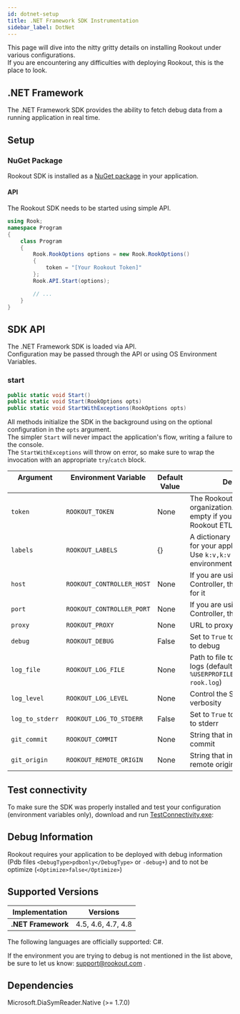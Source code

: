 ```yaml
---
id: dotnet-setup
title: .NET Framework SDK Instrumentation
sidebar_label: DotNet
---
```


This page will dive into the nitty gritty details on installing Rookout under various configurations.  
If you are encountering any difficulties with deploying Rookout, this is the place to look.

## .NET Framework

The .NET Framework SDK provides the ability to fetch debug data from a running application in real time.  

## Setup

### NuGet Package

Rookout SDK is installed as a [NuGet package](https://www.nuget.org/packages/Rookout) in your application.

#### API

The Rookout SDK needs to be started using simple API.

```cs
using Rook;
namespace Program
{
    class Program
    {
        Rook.RookOptions options = new Rook.RookOptions() 
        {
            token = "[Your Rookout Token]"
        };
        Rook.API.Start(options);

        // ...
    }
}
```

<div class="rookout-org-info"></div>

## SDK API

The .NET Framework SDK is loaded via API.  
Configuration may be passed through the API or using OS Environment Variables.

### start

```cs
public static void Start()
public static void Start(RookOptions opts)
public static void StartWithExceptions(RookOptions opts)
```

All methods initialize the SDK in the background using on the optional configuration in the `opts` argument.  
The simpler `Start` will never impact the application's flow, writing a failure to the console.  
The `StartWithExceptions` will throw on error, so make sure to wrap the invocation with an appropriate `try`/`catch` block.

| Argument &nbsp;&nbsp;&nbsp;&nbsp;&nbsp;&nbsp;&nbsp;&nbsp;&nbsp;&nbsp;&nbsp;&nbsp;&nbsp;&nbsp;&nbsp;&nbsp;&nbsp;&nbsp;&nbsp;&nbsp;&nbsp;&nbsp;&nbsp;&nbsp;&nbsp; | Environment Variable &nbsp;&nbsp;&nbsp;&nbsp;&nbsp;&nbsp;&nbsp;&nbsp;&nbsp;&nbsp;&nbsp;&nbsp;&nbsp;&nbsp;&nbsp;&nbsp;&nbsp;&nbsp;&nbsp;&nbsp;&nbsp;&nbsp;&nbsp;&nbsp;&nbsp;&nbsp;&nbsp;&nbsp;&nbsp; | Default Value | Description |
| ------------ | ----------------------- | ------------- | ----------- |
| `token` | `ROOKOUT_TOKEN` | None | The Rookout token for your organization. Should be left empty if you are using a Rookout ETL Controller |
| `labels` | `ROOKOUT_LABELS` | {} | A dictionary of key:value labels for your application instances. Use `k:v,k:v` format for environment variables |
| `host` | `ROOKOUT_CONTROLLER_HOST` | None | If you are using a Rookout ETL Controller, this is the hostname for it |
| `port` | `ROOKOUT_CONTROLLER_PORT` | None | If you are using a Rookout ETL Controller, this is the port for it |
| `proxy` | `ROOKOUT_PROXY` | None | URL to proxy server
| `debug` | `ROOKOUT_DEBUG` | False | Set to `True` to increase log level to debug |
| `log_file` | `ROOKOUT_LOG_FILE` | None | Path to file to use for the SDK logs (default is `%USERPROFILE%/rookout/dotnet-rook.log`) |
| `log_level` | `ROOKOUT_LOG_LEVEL` | None | Control the SDK logging verbosity |
| `log_to_stderr` | `ROOKOUT_LOG_TO_STDERR` | False | Set to `True` to have the SDK log to stderr |
| `git_commit` | `ROOKOUT_COMMIT` | None | String that indicates your git commit |
| `git_origin` | `ROOKOUT_REMOTE_ORIGIN` | None | String that indicates your git remote origin |

## Test connectivity

To make sure the SDK was properly installed and test your configuration (environment variables only), download and run [TestConnectivity.exe](https://get.rookout.com/RookoutDotnetTestConnectivity.zip):

## Debug Information

Rookout requires your application to be deployed with debug information (Pdb files `<DebugType>pdbonly</DebugType>` or `-debug+`) and to not be optimize (`<Optimize>false</Optimize>`)   

## Supported Versions

| Implementation      | Versions               |
| ------------------  | -------------          |
| **.NET Framework**     | 4.5, 4.6, 4.7, 4.8    |

The following languages are officially supported: C#.

If the environment you are trying to debug is not mentioned in the list above, be sure to let us know: support@rookout.com .

## Dependencies

Microsoft.DiaSymReader.Native (>= 1.7.0)
